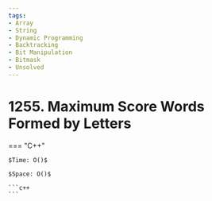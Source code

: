 ```yaml
---
tags:
- Array
- String
- Dynamic Programming
- Backtracking
- Bit Manipulation
- Bitmask
- Unsolved
---
```



# 1255. Maximum Score Words Formed by Letters

=== "C++"

    $Time: O()$

    $Space: O()$

    ```c++
    ```